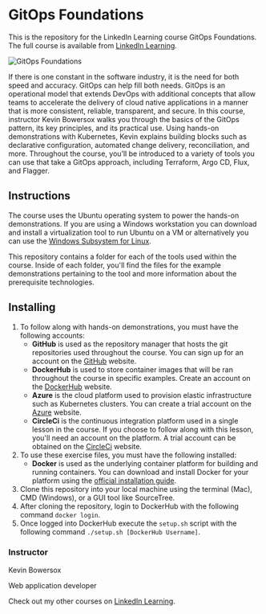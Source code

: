 # GitOps Foundations
This is the repository for the LinkedIn Learning course GitOps Foundations. The full course is available from [LinkedIn Learning][lil-course-url].

![GitOps Foundations][lil-thumbnail-url] 

If there is one constant in the software industry, it is the need for both speed and accuracy. GitOps can help fill both needs. GitOps is an operational model that extends DevOps with additional concepts that allow teams to accelerate the delivery of cloud native applications in a manner that is more consistent, reliable, transparent, and secure. In this course, instructor Kevin Bowersox walks you through the basics of the GitOps pattern, its key principles, and its practical use. Using hands-on demonstrations with Kubernetes, Kevin explains building blocks such as declarative configuration, automated change delivery, reconciliation, and more. Throughout the course, you’ll be introduced to a variety of tools you can use that take a GitOps approach, including Terraform, Argo CD, Flux, and Flagger.

## Instructions
The course uses the Ubuntu operating system to power the hands-on demonstrations.  If you are using a Windows workstation you can download and install a virtualization tool to run Ubuntu on a VM or alternatively you can use the [Windows Subsystem for Linux][wsl].

This repository contains a folder for each of the tools used within the course.  Inside of each folder, you'll find the files for the example demonstrations pertaining to the tool and more information about the prerequisite technologies.

## Installing
1. To follow along with hands-on demonstrations, you must have the following accounts:
	- **GitHub** is used as the repository manager that hosts the git repositories used throughout the course.  You can sign up for an account on the [GitHub][github] website.
	- **DockerHub** is used to store container images that will be ran throughout the course in specific examples.  Create an account on the [DockerHub][docker-hub] website.
	- **Azure** is the cloud platform used to provision elastic infrastructure such as Kubernetes clusters.  You can create a trial account on the [Azure][azure-site] website.
	- **CircleCi** is the continuous integration platform used in a single lesson in the course.  If you choose to follow along with this lesson, you'll need an account on the platform.  A trial account can be obtained on the [CircleCi][circle] website.
2. To use these exercise files, you must have the following installed:
	- **Docker** is used as the underlying container platform for building and running containers.  You can download and install Docker for your platform using the [official installation guide][docker-install].
4. Clone this repository into your local machine using the terminal (Mac), CMD (Windows), or a GUI tool like SourceTree.
5. After cloning the repository, login to DockerHub with the following command `docker login`.
6. Once logged into DockerHub execute the `setup.sh` script with the following command `./setup.sh [DockerHub Username]`.


### Instructor

Kevin Bowersox 
                            
Web application developer

                            

Check out my other courses on [LinkedIn Learning](https://www.linkedin.com/learning/instructors/kevin-bowersox).

[lil-course-url]: https://www.linkedin.com/learning/gitops-foundations
[lil-thumbnail-url]: https://cdn.lynda.com/course/2892009/2892009-1625008421822-16x9.jpg




[0]: # (Replace these placeholder URLs with actual course URLs)

[docker-hub]: https://hub.docker.com/
[azure-site]: https://azure.microsoft.com/en-us/
[circle]: https://circleci.com/
[docker-install]: https://docs.docker.com/engine/install/
[wsl]: https://docs.microsoft.com/en-us/windows/wsl/about
[github]:https://github.com/

